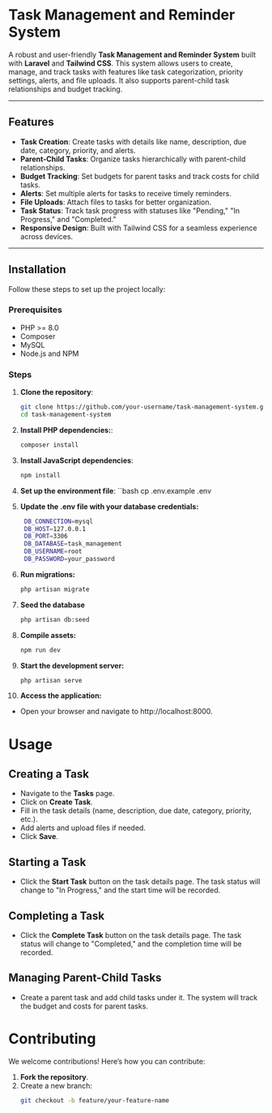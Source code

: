 # Task Management and Reminder System

A robust and user-friendly **Task Management and Reminder System** built with **Laravel** and **Tailwind CSS**. This system allows users to create, manage, and track tasks with features like task categorization, priority settings, alerts, and file uploads. It also supports parent-child task relationships and budget tracking.

---

## Features

- **Task Creation**: Create tasks with details like name, description, due date, category, priority, and alerts.
- **Parent-Child Tasks**: Organize tasks hierarchically with parent-child relationships.
- **Budget Tracking**: Set budgets for parent tasks and track costs for child tasks.
- **Alerts**: Set multiple alerts for tasks to receive timely reminders.
- **File Uploads**: Attach files to tasks for better organization.
- **Task Status**: Track task progress with statuses like "Pending," "In Progress," and "Completed."
- **Responsive Design**: Built with Tailwind CSS for a seamless experience across devices.

---

## Installation

Follow these steps to set up the project locally:

### Prerequisites

- PHP >= 8.0
- Composer
- MySQL
- Node.js and NPM

### Steps

1. **Clone the repository**:
   ```bash
   git clone https://github.com/your-username/task-management-system.git
   cd task-management-system
   
2. **Install PHP dependencies:**:
   ```bash
   composer install
   
3. **Install JavaScript dependencies**:
   ```bash
   npm install
   
4. **Set up the environment file**:
   ``bash
   cp .env.example .env

5. **Update the .env file with your database credentials:**
   ```bash
    DB_CONNECTION=mysql
    DB_HOST=127.0.0.1
    DB_PORT=3306
    DB_DATABASE=task_management
    DB_USERNAME=root
    DB_PASSWORD=your_password

6. **Run migrations:**
   ```bash
   php artisan migrate

7. **Seed the database**
   ```bash
   php artisan db:seed

8. **Compile assets:**
   ```bash
   npm run dev

9. **Start the development server:**
   ```bash
   php artisan serve

10. **Access the application:**
-    Open your browser and navigate to http://localhost:8000.

  # Usage

## Creating a Task
- Navigate to the **Tasks** page.
- Click on **Create Task**.
- Fill in the task details (name, description, due date, category, priority, etc.).
- Add alerts and upload files if needed.
- Click **Save**.

## Starting a Task
- Click the **Start Task** button on the task details page. The task status will change to "In Progress," and the start time will be recorded.

## Completing a Task
- Click the **Complete Task** button on the task details page. The task status will change to "Completed," and the completion time will be recorded.

## Managing Parent-Child Tasks
- Create a parent task and add child tasks under it. The system will track the budget and costs for parent tasks.

# Contributing
We welcome contributions! Here’s how you can contribute:

1. **Fork the repository**.
2. Create a new branch:
   ```bash
   git checkout -b feature/your-feature-name
